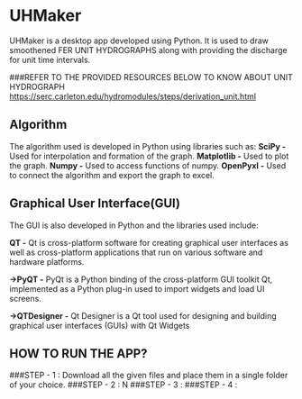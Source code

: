 # UHMaker
UHMaker is a desktop app developed using Python. It is used to draw smoothened FER UNIT HYDROGRAPHS along with providing the discharge for unit time intervals.

###REFER TO THE PROVIDED RESOURCES BELOW TO KNOW ABOUT UNIT HYDROGRAPH
https://serc.carleton.edu/hydromodules/steps/derivation_unit.html


## Algorithm
The algorithm used is developed in Python using libraries such as:
**SciPy -** Used for interpolation and formation of the graph.
**Matplotlib -** Used to plot the graph.
**Numpy -** Used to access functions of numpy.
**OpenPyxl -** Used to connect the algorithm and export the graph to excel.

## Graphical User Interface(GUI)
The GUI is also developed in Python and the libraries used include:

**QT -** Qt is cross-platform software for creating graphical user interfaces as well as cross-platform applications that run on various software and hardware platforms.

**->PyQT -** PyQt is a Python binding of the cross-platform GUI toolkit Qt, implemented as a Python plug-in used to import widgets and load UI screens. 

**->QTDesigner -** Qt Designer is a Qt tool used for designing and building graphical user interfaces (GUIs) with Qt Widgets

## HOW TO RUN THE APP?
###STEP - 1 : Download all the given files and place them in a single folder of your choice.
###STEP - 2 : N
###STEP - 3 : 
###STEP - 4 : 




